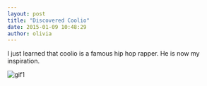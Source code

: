 ```yaml
---
layout: post
title: "Discovered Coolio"
date: 2015-01-09 10:48:29
author: olivia
---
```


I just learned that coolio is a famous hip hop rapper. He is now my inspiration. 

![gif1](http://uproxx.files.wordpress.com/2012/11/coolio.gif?w=650)
